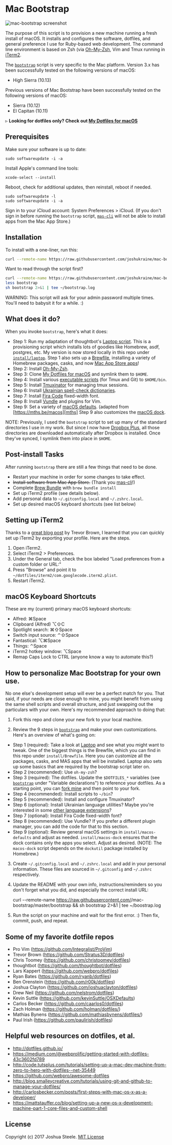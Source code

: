 Mac Bootstrap
=============

![mac-bootstrap screenshot][screenshot]

The purpose of this script is to provision a new machine running a fresh install of macOS. It installs and configures the software, dotfiles, and general preference I use for Ruby-based web development. The command line environment is based on Zsh (via [Oh-My-Zsh][omz], Vim and Tmux running in [iTerm2][iterm2].

The [`bootstrap`][bootstrap] script is very specific to the Mac platform. Version 3.x has been successfully tested on the following versions of macOS:

* High Sierra (10.13)

Previous versions of Mac Bootstrap have been successfully tested on the following versions of macOS:

* Sierra (10.12)
* El Capitan (10.11)

&#9657; **Looking for dotfiles only? Check out [My Dotfiles for macOS](http://jsua.co/dotfiles)**


Prerequisites
-------------

Make sure your software is up to date:

	sudo softwareupdate -i -a

Install Apple's command line tools:

	xcode-select --install

Reboot, check for additional updates, then reinstall, reboot if needed.

	sudo softwareupdate -l
	sudo softwareupdate -i -a

Sign in to your iCloud account: System Preferences > iCloud. (If you don't sign in before running the `bootstrap` script, [`mas-cli`][mas-cli] will not be able to install apps from the Mac App Store.)


Installation
------------

To install with a one-liner, run this:

```sh
curl --remote-name https://raw.githubusercontent.com/joshukraine/mac-bootstrap/master/bootstrap && sh bootstrap 2>&1 | tee ~/bootstrap.log
```

Want to read through the script first?
```sh
curl --remote-name https://raw.githubusercontent.com/joshukraine/mac-bootstrap/master/bootstrap
less bootstrap
sh bootstrap 2>&1 | tee ~/bootstrap.log
```

WARNING: This script will ask for your admin password multiple times. You'll need to babysit it for a while. :)


What does it do?
----------------

When you invoke `bootstrap`, here's what it does:

* Step 1: Run my adaptation of thoughtbot's [Laptop script][laptop]. This is a provisioning script which installs lots of goodies like Homebrew, asdf, postgres, etc. My version is now stored locally in this repo under [`install/laptop`][my-laptop]. Step 1 also sets up a [Brewfile][brew-bundle], installing a variety of Homebrew packages, casks, and now [Mac App Store apps][mas-cli]!
* Step 2: Install [Oh-My-Zsh][omz].
* Step 3: Clone [My Dotfiles for macOS][dotfiles] and symlink them to `$HOME`.
* Step 4: Install various [executable scripts][exe-scripts] (for Tmux and Git) to `$HOME/bin`.
* Step 5: Install [Tmuxinator][tmuxinator] for managing tmux sessions.
* Step 6: Install [Ukrainian spell-check dictionaries][dictionaries].
* Step 7: Install [Fira Code][fira-code] fixed-width font.
* Step 8: Install [Vundle][vundle] and plugins for Vim.
* Step 9: Set a variety of [macOS defaults][macos-defaults]. (adapted from [https://mths.be/macos][mths] Step 9 also customizes the [macOS dock][macos-dock].

NOTE: Previously, I used the `bootstrap` script to set up many of the standard directories I use in my work. But since I now have [Dropbox Plus][db-plus], all those directories are downloaded automatically after Dropbox is installed. Once they've synced, I symlink them into place in `$HOME`.


Post-install Tasks
------------------

After running `bootstrap` there are still a few things that need to be done.

* Restart your machine in order for some changes to take effect.
* ~~Install software from Mac App Store.~~ (Thank you [mas-cli][mas-cli]!)
* Complete [Brew Bundle][brew-bundle] with `brew bundle install`
* Set up iTerm2 profile (see details below).
* Add personal data to `~/.gitconfig.local` and `~/.zshrc.local`.
* Set up desired macOS keyboard shortcuts (see list below)


Setting up iTerm2
----------------

Thanks to a [great blog post][stratus3d] by Trevor Brown, I learned that you can quickly set up iTerm2 by exporting your profile. Here are the steps.

1. Open iTerm2.
2. Select iTerm2 > Preferences.
3. Under the General tab, check the box labeled "Load preferences from a custom folder or URL:"
4. Press "Browse" and point it to `~/dotfiles/iterm2/com.googlecode.iterm2.plist`.
5. Restart iTerm2.


macOS Keyboard Shortcuts
------------------------

These are my (current) primary macOS keyboard shortcuts:

* Alfred: &#8984;Space
* Clipboard (Alfred) &#8997;&#8679;C
* Spotlight search: &#8984;&#8679;Space
* Switch input source: &#8963;&#8679;Space
* Fantastical: &#8997;&#8984;Space
* Things: &#8963;Space
* iTerm2 hotkey window: &#8997;Space
* Remap Caps Lock to CTRL (anyone know a way to automate this?)


How to personalize Mac Bootstrap for your own use.
--------------------------------------------------

No one else's development setup will ever be a perfect match for you. That said, if your needs are close enough to mine, you might benefit from using the same shell scripts and overall structure, and just swapping out the particulars with your own. Here's my recommended approach to doing that:

1) Fork this repo and clone your new fork to your local machine.

2) Review the 9 steps in [`bootstrap`][bootstrap] and make your own customizations. Here's an overview of what's going on:

* Step 1 (required): Take a look at [Laptop][laptop] and see what you might want to tweak. One of the biggest things is the Brewfile, which you can find in this repo under `install/Brewfile`. Here you can customize all the packages, casks, and MAS apps that will be installed. Laptop also sets up some basics that are required by the bootstrap script later on.
* Step 2 (recommended): Use `oh-my-zsh`?
* Step 3 (required): The dotfiles. Update the `$DOTFILES_*` variables (see [`bootstrap`][bootstrap] under "Variable declarations") to reference your dotfiles. As a starting point, you can [fork mine][dotfiles] and then point to your fork.
* Step 4 (recommended): Install scripts to `~/bin`?
* Step 5 (recommended): Install and configure Tmuxinator?
* Step 6 (optional): Install Ukrainian language utilities? Maybe you're interested in some [other language extensions][lang-extensions]?
* Step 7 (optional): Install Fira Code fixed-width font?
* Step 8 (recommended): Use Vundle? If you prefer a different plugin manager, you can add the code for that to this section.
* Step 9 (optional): Review general macOS settings in `install/macos-defaults` and adjust as needed. `install/macos-dock` ensures that the dock contains only the apps you select. Adjust as desired. (NOTE: The `macos-dock` script depends on the `dockutil` package installed by Homebrew.)

3) Create `~/.gitconfig.local` and `~/.zshrc.local` and add in your personal information. These files are sourced in `~/.gitconfig` and `~/.zshrc` respectively.

4) Update the README with your own info, instructions/reminders so you don't forget what you did, and especially the correct install URL:

	curl --remote-name https://raw.githubusercontent.com/<your-github-username>/mac-bootstrap/master/bootstrap && sh bootstrap 2>&1 | tee ~/boostrap.log

5) Run the script on your machine and wait for the first error. :) Then fix, commit, push, and repeat.


Some of my favorite dotfile repos
---------------------------------

* Pro Vim (https://github.com/Integralist/ProVim)
* Trevor Brown (https://github.com/Stratus3D/dotfiles)
* Chris Toomey (https://github.com/christoomey/dotfiles)
* thoughtbot (https://github.com/thoughtbot/dotfiles)
* Lars Kappert (https://github.com/webpro/dotfiles)
* Ryan Bates (https://github.com/ryanb/dotfiles)
* Ben Orenstein (https://github.com/r00k/dotfiles)
* Joshua Clayton (https://github.com/joshuaclayton/dotfiles)
* Drew Neil (https://github.com/nelstrom/dotfiles)
* Kevin Suttle (https://github.com/kevinSuttle/OSXDefaults)
* Carlos Becker (https://github.com/caarlos0/dotfiles)
* Zach Holman (https://github.com/holman/dotfiles/)
* Mathias Bynens (https://github.com/mathiasbynens/dotfiles/)
* Paul Irish (https://github.com/paulirish/dotfiles)


Helpful web resources on dotfiles, et al.
-----------------------------------------

* http://dotfiles.github.io/
* https://medium.com/@webprolific/getting-started-with-dotfiles-43c3602fd789
* http://code.tutsplus.com/tutorials/setting-up-a-mac-dev-machine-from-zero-to-hero-with-dotfiles--net-35449
* https://github.com/webpro/awesome-dotfiles
* http://blog.smalleycreative.com/tutorials/using-git-and-github-to-manage-your-dotfiles/
* http://carlosbecker.com/posts/first-steps-with-mac-os-x-as-a-developer/
* https://mattstauffer.co/blog/setting-up-a-new-os-x-development-machine-part-1-core-files-and-custom-shell

License
-------

Copyright (c) 2017 Joshua Steele. [MIT License](https://github.com/joshukraine/mac-bootstrap/blob/master/LICENSE)

[screenshot]: https://s3.amazonaws.com/images.jsua.co/mac-bootstrap-high-sierra-installing.jpg
[omz]: http://ohmyz.sh/
[iterm2]: https://www.iterm2.com/
[bootstrap]: https://github.com/joshukraine/mac-bootstrap/blob/master/bootstrap
[mas-cli]: https://github.com/mas-cli/mas
[laptop]: https://github.com/thoughtbot/laptop
[my-laptop]: https://github.com/joshukraine/mac-bootstrap/blob/master/install/laptop
[brew-bundle]: https://github.com/Homebrew/homebrew-bundle#usage
[dotfiles]: http://jsua.co/dotfiles
[exe-scripts]: https://github.com/joshukraine/mac-bootstrap/tree/master/bin
[tmuxinator]: https://github.com/tmuxinator/tmuxinator
[dictionaries]: https://extensions.openoffice.org/en/project/ukrainian-dictionary
[fira-code]: https://github.com/tonsky/FiraCode
[vundle]: https://github.com/VundleVim/Vundle.vim.git
[macos-defaults]: https://github.com/joshukraine/mac-bootstrap/blob/master/install/macos-defaults
[mths]: https://mths.be/macos
[macos-dock]: https://github.com/kcrawford/dockutil
[lang-extensions]: http://extensions.services.openoffice.org/en/search?f[0]=field_project_tags%3A157
[db-plus]: https://db.tt/Kmoif6SG
[stratus3d]: http://stratus3d.com/blog/2015/02/28/sync-iterm2-profile-with-dotfiles-repository/
